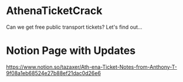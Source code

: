 # AthenaTicketCrack
Can we get free public transport tickets? Let's find out...

# Notion Page with Updates
https://www.notion.so/tazaxer/Ath-ena-Ticket-Notes-from-Anthony-T-9f08a1eb68524e27b88ef21dac0d26e6
